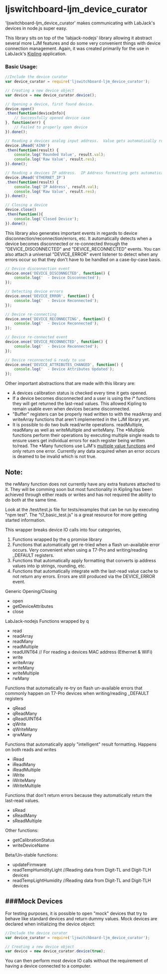 ljswitchboard-ljm_device_curator
================================
'ljswitchboard-ljm_device_curator' makes communicating with LabJack's devices in node.js super easy.

This library sits on top of the 'labjack-nodejs' library allowing it abstract several more LJM features and do some very convenient things with device connection management.  Again, it was created primarily for the use in LabJack's [Kipling](https://labjack.com/support/software/applications/kipling) application.

### Basic Usage:
```javascript
//Include the device curator
var device_curator = require('ljswitchboard-ljm_device_curator');

// Creating a new device object
var device = new device_curator.device();

// Opening a device, first found device.
device.open()
.then(function(deviceInfo){
	// Successfully opened device case
}, function(err) {
	// Failed to properly open device
}).done();

// Reading a devices analog input address.  Value gets automatically rounded to 6 digits of precision.
device.iRead('AIN0')
.then(function(result) {
	console.log('Rounded Value', result.val);
	console.log('Raw Value', result.res);
}).done();

// Reading a devices IP address.  IP Address formatting gets automatically applied.
device.iRead('ETHERNET_IP')
.then(function(result) {
	console.log('IP Address', result.val);
	console.log('Raw Value', result.res);
}).done();

// Closing a device
device.close()
.then(function(){
	console.log('Closed Device');
}).done();
```

This library also generates important events in regards to device disconnection/reconnection/errors, etc.  It automatically detects when a device becomes disconnected or re-connected through the "DEVICE_DISCONNECTED" and "DEVICE_RECONNECTED" events. You can also attach a universal "DEVICE_ERROR" event listener to detect when any errors occur so that they don't have to be handled on a case-by-case basis.

```javascript
// Device disconnection event
device.once('DEVICE_DISCONNECTED', function() {
	console.log('  - Device Disconnected');
});

// Detecting device errors
device.once('DEVICE_ERROR', function() {
	console.log('  - Device Reconnected');
});

// Device re-connecting
device.once('DEVICE_RECONNECTING', function() {
	console.log('  - Device Reconnected');
});

// Device re-connected event
device.once('DEVICE_RECONNECTED', function() {
	console.log('  - Device Reconnected');
});

// Device reconnected & ready to use
device.once('DEVICE_ATTRIBUTES_CHANGED', function() {
	console.log('  - Device Attributes Updated');
});
```

Other important abstractions that are made with this library are:
* A devices calibration status is checked every time it gets opened.
* If a device becomes disconnected and a user is using the i* functions they will get returned the last-read values.  This allowed Kipling to remain usable even when devices became disconnected.
* "Buffer" registers can be properly read written to with the readArray and writeArray functions that aren't implemented in the LJM library yet.
* It is possible to do two bulk read/write operations. readMultiple, readMany as well as writeMultiple and writeMany. The *Multiple functions perform their operations by executing multiple single reads to ensure users get individual errors for each register being written to/read.  The *Many functions use LJM's [multiple value functions](https://labjack.com/support/software/api/ljm/function-reference/multiple-value-functions) and only return one error.  Currently any data acquired when an error occurs is deamed to be invalid which is not true. 


Note:
-----
the rwMany function does not currently have any extra features attached to it.  They will be comming soon but most functionality in Kipling has been achieved through either reads or writes and has not required the ability to do both at the same time.

Look at the /test/test.js file for tests/examples that can be run by executing "npm test".  The "t7_basic_test.js" is a great resource for more getting started information.


This wrapper breaks device IO calls into four categories,
1. Functions wrapped by the q promise library
2. Functions that automatically get re-tried when a flash un-available error occurs.  Very convenient when using a T7-Pro and writing/reading _DEFAULT registers.
3. Functions that automatically apply formatting that converts ip address values into ip strings, rounding, etc.
4. Functions that automatically integrate with the last-read value cache to not return any errors.  Errors are still produced via the DEVICE_ERROR event.

Generic Opening/Closing
* open
* getDeviceAttributes
* close

LabJack-nodejs Functions wrapped by q
* read
* readArray
* readMany
* readMultiple
* readUINT64 // For reading a devices MAC address (Ethernet & WiFi)
* write
* writeArray
* writeMany
* writeMultiple
* rwMany

Functions that automatically re-try on flash un-available errors that commonly happen on T7-Pro devices when writing/reading _DEFAULT registers
* qRead
* qReadMany
* qReadUINT64
* qWrite
* qWriteMany
* qrwMany

Functions that automatically apply "intelligent" result formatting.  Happens on both reads and writes
* iRead
* iReadMany
* iReadMultiple
* iWrite
* iWriteMany
* iWriteMultiple

Functions that don't return errors because they automatically return the last-read values.
* sRead
* sReadMany
* sReadMultiple

Other functions:
* getCalibrationStatus
* writeDeviceName

Beta/Un-stable functions:
* updateFirmware
* readTempHumidityLight //Reading data from Digit-TL and Digit-TLH devices
* readTempLightHumidity //Reading data from Digit-TL and Digit-TLH devices

###Mock Devices
---------------
For testing purposes, it is possible to open "mock" devices that try to behave like standard devices and return dummy values.  Mock devices are declared when initializing the device object:
```javascript
//Include the device curator
var device_curator = require('ljswitchboard-ljm_device_curator');

// Creating a new device object
var device = new device_curator.device(true);
```

You can then perform most device IO calls without the requirement of having a device connected to a computer.
